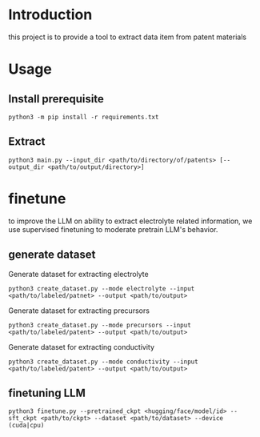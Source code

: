 # Introduction

this project is to provide a tool to extract data item from patent materials

# Usage

## Install prerequisite

```shell
python3 -m pip install -r requirements.txt
```

## Extract

```shell
python3 main.py --input_dir <path/to/directory/of/patents> [--output_dir <path/to/output/directory>]
```

# finetune

to improve the LLM on ability to extract electrolyte related information, we use supervised finetuning to moderate pretrain LLM's behavior.

## generate dataset

Generate dataset for extracting electrolyte

```shell
python3 create_dataset.py --mode electrolyte --input <path/to/labeled/patnet> --output <path/to/output>
```

Generate dataset for extracting precursors

```shell
python3 create_dataset.py --mode precursors --input <path/to/labeled/patent> --output <path/to/output>
```

Generate dataset for extracting conductivity

```shell
python3 create_dataset.py --mode conductivity --input <path/to/labeled/patent> --output <path/to/output>
```

## finetuning LLM

```shell
python3 finetune.py --pretrained_ckpt <hugging/face/model/id> --sft_ckpt <path/to/ckpt> --dataset <path/to/dataset> --device (cuda|cpu)
```
